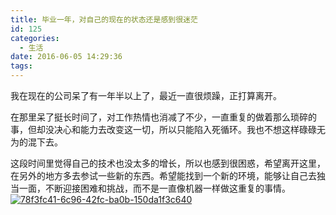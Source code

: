 ```yaml
---
title: 毕业一年，对自己的现在的状态还是感到很迷茫
id: 125
categories:
  - 生活
date: 2016-06-05 14:29:36
tags:
---
```


我在现在的公司呆了有一年半以上了，最近一直很烦躁，正打算离开。

在那里呆了挺长时间了，对工作热情也消减了不少，一直重复的做着那么琐碎的事，但却没决心和能力去改变这一切，所以只能陷入死循环。我也不想这样碌碌无为的混下去。

这段时间里觉得自己的技术也没太多的增长，所以也感到很困惑，希望离开这里，在另外的地方多去参试一些新的东西。希望能找到一个新的环境，能够让自己去独当一面，不断迎接困难和挑战，而不是一直像机器一样做这重复的事情。[![78f3fc41-6c96-42fc-ba0b-150da1f3c640](http://www.jamielhf.cn/wp/wp-content/uploads/2016/06/78f3fc41-6c96-42fc-ba0b-150da1f3c640-300x217.jpg)](http://www.jamielhf.cn/wp/wp-content/uploads/2016/06/78f3fc41-6c96-42fc-ba0b-150da1f3c640.jpg)

 